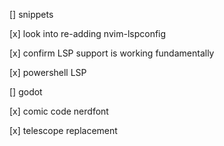 [] snippets

[x] look into re-adding nvim-lspconfig

[x] confirm LSP support is working fundamentally

[x] powershell LSP

[] godot

[x] comic code nerdfont

[x] telescope replacement

